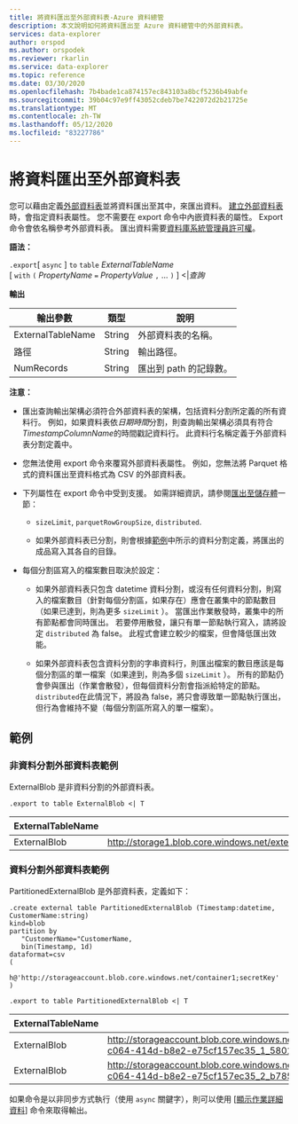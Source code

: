 ```yaml
---
title: 將資料匯出至外部資料表-Azure 資料總管
description: 本文說明如何將資料匯出至 Azure 資料總管中的外部資料表。
services: data-explorer
author: orspod
ms.author: orspodek
ms.reviewer: rkarlin
ms.service: data-explorer
ms.topic: reference
ms.date: 03/30/2020
ms.openlocfilehash: 7b4bade1ca874157ec843103a8bcf5236b49abfe
ms.sourcegitcommit: 39b04c97e9ff43052cdeb7be7422072d2b21725e
ms.translationtype: MT
ms.contentlocale: zh-TW
ms.lasthandoff: 05/12/2020
ms.locfileid: "83227786"
---
```

# <a name="export-data-to-an-external-table"></a>將資料匯出至外部資料表

您可以藉由定義[外部資料表](../externaltables.md)並將資料匯出至其中，來匯出資料。
[建立外部資料表](../external-tables-azurestorage-azuredatalake.md#create-or-alter-external-table)時，會指定資料表屬性。 您不需要在 export 命令中內嵌資料表的屬性。 Export 命令會依名稱參考外部資料表。 匯出資料需要[資料庫系統管理員許可權](../access-control/role-based-authorization.md)。

**語法：**

`.export`[ `async` ] `to` `table` *ExternalTableName* <br>
[ `with` `(` *PropertyName* `=` *PropertyValue* `,` ... `)` ] <|*查詢*

**輸出**

|輸出參數 |類型 |說明
|---|---|---
|ExternalTableName  |String |外部資料表的名稱。
|路徑|String|輸出路徑。
|NumRecords|String| 匯出到 path 的記錄數。

**注意：**
* 匯出查詢輸出架構必須符合外部資料表的架構，包括資料分割所定義的所有資料行。 例如，如果資料表依*日期時間*分割，則查詢輸出架構必須具有符合*TimestampColumnName*的時間戳記資料行。 此資料行名稱定義于外部資料表分割定義中。

* 您無法使用 export 命令來覆寫外部資料表屬性。
 例如，您無法將 Parquet 格式的資料匯出至資料格式為 CSV 的外部資料表。

* 下列屬性在 export 命令中受到支援。 如需詳細資訊，請參閱[匯出至儲存體](export-data-to-storage.md)一節： 
   * `sizeLimit`, `parquetRowGroupSize`, `distributed`.

   * 如果外部資料表已分割，則會根據[範例](#partitioned-external-table-example)中所示的資料分割定義，將匯出的成品寫入其各自的目錄。 

* 每個分割區寫入的檔案數目取決於設定：
   * 如果外部資料表只包含 datetime 資料分割，或沒有任何資料分割，則寫入的檔案數目（針對每個分割區，如果存在）應會在叢集中的節點數目（如果已達到，則為更多 `sizeLimit` ）。 當匯出作業散發時，叢集中的所有節點都會同時匯出。 若要停用散發，讓只有單一節點執行寫入，請將設定 `distributed` 為 false。 此程式會建立較少的檔案，但會降低匯出效能。

   * 如果外部資料表包含資料分割的字串資料行，則匯出檔案的數目應該是每個分割區的單一檔案（如果達到，則為多個 `sizeLimit` ）。 所有的節點仍會參與匯出（作業會散發），但每個資料分割會指派給特定的節點。 `distributed`在此情況下，將設為 false，將只會導致單一節點執行匯出，但行為會維持不變（每個分割區所寫入的單一檔案）。

## <a name="examples"></a>範例

### <a name="non-partitioned-external-table-example"></a>非資料分割外部資料表範例

ExternalBlob 是非資料分割的外部資料表。 
```kusto
.export to table ExternalBlob <| T
```

|ExternalTableName|路徑|NumRecords|
|---|---|---|
|ExternalBlob|http://storage1.blob.core.windows.net/externaltable1cont1/1_58017c550b384c0db0fea61a8661333e.csv|10|

### <a name="partitioned-external-table-example"></a>資料分割外部資料表範例

PartitionedExternalBlob 是外部資料表，定義如下： 

```kusto
.create external table PartitionedExternalBlob (Timestamp:datetime, CustomerName:string) 
kind=blob
partition by 
   "CustomerName="CustomerName,
   bin(Timestamp, 1d)
dataformat=csv
( 
   h@'http://storageaccount.blob.core.windows.net/container1;secretKey'
)
```

```kusto
.export to table PartitionedExternalBlob <| T
```

|ExternalTableName|路徑|NumRecords|
|---|---|---|
|ExternalBlob|http://storageaccount.blob.core.windows.net/container1/CustomerName=customer1/2019/01/01/fa36f35c-c064-414d-b8e2-e75cf157ec35_1_58017c550b384c0db0fea61a8661333e.csv|10|
|ExternalBlob|http://storageaccount.blob.core.windows.net/container1/CustomerName=customer2/2019/01/01/fa36f35c-c064-414d-b8e2-e75cf157ec35_2_b785beec2c004d93b7cd531208424dc9.csv|10|

如果命令是以非同步方式執行（使用 `async` 關鍵字），則可以使用 [[顯示作業詳細資料](../operations.md#show-operation-details)] 命令來取得輸出。
